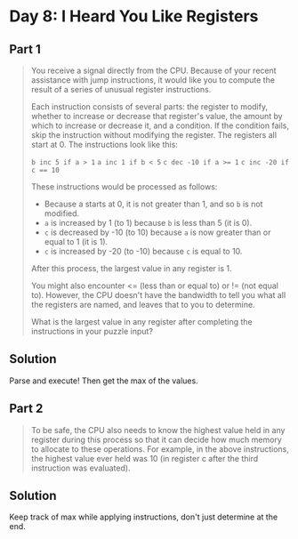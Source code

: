# Day 8: I Heard You Like Registers

## Part 1

> You receive a signal directly from the CPU. Because of your recent assistance
> with jump instructions, it would like you to compute the result of a series of
> unusual register instructions.
> 
> Each instruction consists of several parts: the register to modify, whether to
> increase or decrease that register's value, the amount by which to increase or
> decrease it, and a condition. If the condition fails, skip the instruction
> without modifying the register. The registers all start at 0. The instructions
> look like this:
> 
> `b inc 5 if a > 1`
> `a inc 1 if b < 5`
> `c dec -10 if a >= 1`
> `c inc -20 if c == 10`
> 
> These instructions would be processed as follows:
> 
> - Because a starts at 0, it is not greater than 1, and so `b` is not modified.
> - `a` is increased by 1 (to 1) because `b` is less than 5 (it is 0).
> - `c` is decreased by -10 (to 10) because `a` is now greater than or equal
>    to 1 (it is 1).
> - `c` is increased by -20 (to -10) because `c` is equal to 10.
> 
> After this process, the largest value in any register is 1.
> 
> You might also encounter <= (less than or equal to) or != (not equal to).
> However, the CPU doesn't have the bandwidth to tell you what all the registers
> are named, and leaves that to you to determine.
> 
> What is the largest value in any register after completing the instructions in
> your puzzle input?

## Solution

Parse and execute! Then get the max of the values.

## Part 2

> To be safe, the CPU also needs to know the highest value held in any register
> during this process so that it can decide how much memory to allocate to these
> operations. For example, in the above instructions, the highest value ever held
> was 10 (in register c after the third instruction was evaluated).

## Solution

Keep track of max while applying instructions, don't just determine at the end.
